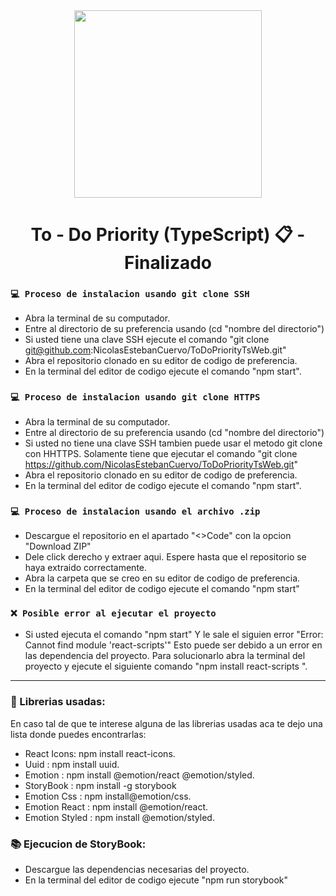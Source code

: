 <div id="Header" align="center">

   <img src="https://media.giphy.com/media/kR4Hv9lSy5ptAnck0u/giphy.gif" width="300">   
   <h1 align="center">To - Do Priority (TypeScript) 📋 - Finalizado</h1>

</div>
   
### `💻 Proceso de instalacion usando git clone SSH`

- Abra la terminal de su computador.
- Entre al directorio de su preferencia usando (cd "nombre del directorio")
- Si usted tiene una clave SSH ejecute el comando "git clone git@github.com:NicolasEstebanCuervo/ToDoPriorityTsWeb.git"
- Abra el repositorio clonado en su editor de codigo de preferencia.
- En la terminal del editor de codigo ejecute el comando "npm start".

### `💻 Proceso de instalacion usando git clone HTTPS`

- Abra la terminal de su computador.
- Entre al directorio de su preferencia usando (cd "nombre del directorio")
- Si usted no tiene una clave SSH tambien puede usar el metodo git clone con HHTTPS. Solamente tiene que ejecutar el comando "git clone https://github.com/NicolasEstebanCuervo/ToDoPriorityTsWeb.git"
- Abra el repositorio clonado en su editor de codigo de preferencia.
- En la terminal del editor de codigo ejecute el comando "npm start".

### `💻 Proceso de instalacion usando el archivo .zip`

- Descargue el repositorio en el apartado "<>Code" con la opcion "Download ZIP"
- Dele click derecho y extraer aqui. Espere hasta que el repositorio se haya extraido correctamente.
- Abra la carpeta que se creo en su editor de codigo de preferencia.
- En la terminal del editor de codigo ejecute el comando "npm start"

### `❌ Posible error al ejecutar el proyecto`

- Si usted ejecuta el comando "npm start" Y le sale el siguien error "Error: Cannot find module 'react-scripts'" Esto puede ser debido a un error
en las dependencia del proyecto. Para solucionarlo abra la terminal del proyecto y ejecute el siguiente comando "npm install react-scripts
".

---

###  📘 Librerias usadas:
   
En caso tal de que te interese alguna de las librerias usadas aca te dejo una lista donde puedes encontrarlas:

- React Icons: npm install react-icons.
- Uuid : npm install uuid.
- Emotion : npm install @emotion/react @emotion/styled.
- StoryBook : npm install -g storybook
- Emotion Css : npm install@emotion/css.
- Emotion React : npm install @emotion/react.
- Emotion Styled : npm install @emotion/styled.

###  📚 Ejecucion de StoryBook:

-  Descargue las dependencias necesarias del proyecto.
-  En la terminal del editor de codigo ejecute "npm run storybook"

   
